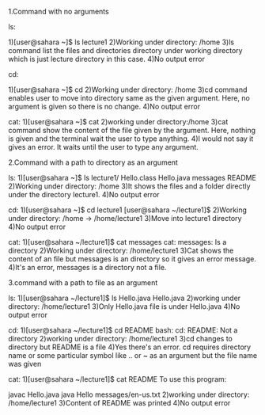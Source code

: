 1.Command with no arguments

ls:

1)[user@sahara ~]$ ls
lecture1
2)Working under directory: /home
3)ls command list the files and directories directory under working directory which is just lecture directory in this case.
4)No output error

cd:

1)[user@sahara ~]$ cd
2)Working under directory: /home
3)cd command enables user to move into directory same as the given argument. Here, no argument is given so there is no change.
4)No output error

cat:
1)[user@sahara ~]$ cat
2)working under directory:/home
3)cat command show the content of the file given by the argument. Here, nothing is given and the terminal wait the user to type anything.
4)I would not say it gives an error. It waits until the user to type any argument.


2.Command with a path to directory as an argument

ls:
1)[user@sahara ~]$ ls lecture1/
Hello.class  Hello.java  messages  README
2)Working under directory: /home
3)It shows the files and a folder directly under the directory lecture1.
4)No output error

cd:
1)[user@sahara ~]$ cd lecture1
[user@sahara ~/lecture1]$ 
2)Working under directory: /home -> /home/lecture1
3)Move into lecture1 directory
4)No output error

cat:
1)[user@sahara ~/lecture1]$ cat messages
cat: messages: Is a directory
2)Working under directory: /home/lecture1
3)Cat shows the content of an file but messages is an directory so it gives an error message.
4)It's an error, messages is a directory not a file.

3.command with a path to file as an argument

ls:
1)[user@sahara ~/lecture1]$ ls Hello.java
Hello.java
2)working under directory: /home/lecture1
3)Only Hello.java file is under Hello.java
4)No output error

cd:
1)[user@sahara ~/lecture1]$ cd README
bash: cd: README: Not a directory
2)working under directory: /home/lecture1
3)cd changes to directory but README is a file
4)Yes there's an error. cd requires directory name or some particular symbol like .. or ~ as an argument but the file name was given

cat:
1)[user@sahara ~/lecture1]$ cat README
To use this program:

javac Hello.java
java Hello messages/en-us.txt
2)working under directory: /home/lecture1
3)Content of README was printed
4)No output error
